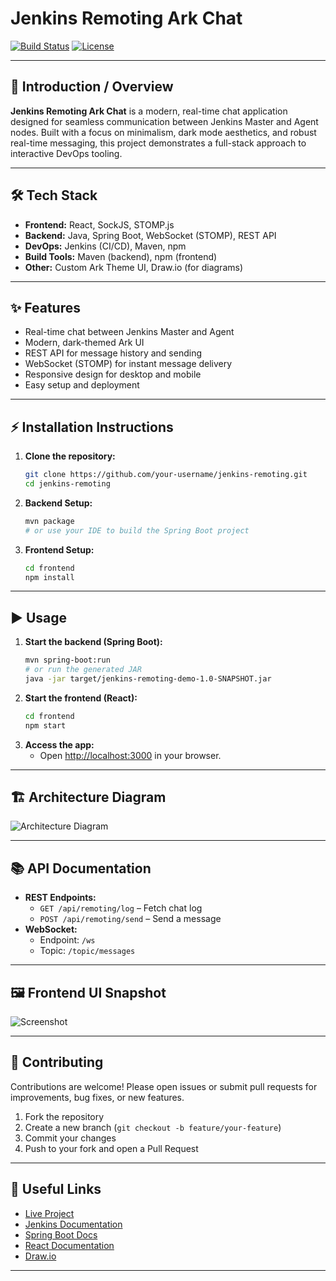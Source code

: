 # Jenkins Remoting Ark Chat

[![Build Status](https://img.shields.io/badge/build-passing-brightgreen)](https://github.com/your-repo)
[![License](https://img.shields.io/badge/license-MIT-blue)](LICENSE)
<!-- Add more badges as needed -->

---

## 🚀 Introduction / Overview

**Jenkins Remoting Ark Chat** is a modern, real-time chat application designed for seamless communication between Jenkins Master and Agent nodes. Built with a focus on minimalism, dark mode aesthetics, and robust real-time messaging, this project demonstrates a full-stack approach to interactive DevOps tooling.

---

## 🛠️ Tech Stack

- **Frontend:** React, SockJS, STOMP.js
- **Backend:** Java, Spring Boot, WebSocket (STOMP), REST API
- **DevOps:** Jenkins (CI/CD), Maven, npm
- **Build Tools:** Maven (backend), npm (frontend)
- **Other:** Custom Ark Theme UI, Draw.io (for diagrams)

---

## ✨ Features

- Real-time chat between Jenkins Master and Agent
- Modern, dark-themed Ark UI
- REST API for message history and sending
- WebSocket (STOMP) for instant message delivery
- Responsive design for desktop and mobile
- Easy setup and deployment

---

## ⚡ Installation Instructions

1. **Clone the repository:**
   ```sh
   git clone https://github.com/your-username/jenkins-remoting.git
   cd jenkins-remoting
   ```
2. **Backend Setup:**
   ```sh
   mvn package
   # or use your IDE to build the Spring Boot project
   ```
3. **Frontend Setup:**
   ```sh
   cd frontend
   npm install
   ```

---

## ▶️ Usage

1. **Start the backend (Spring Boot):**
   ```sh
   mvn spring-boot:run
   # or run the generated JAR
   java -jar target/jenkins-remoting-demo-1.0-SNAPSHOT.jar
   ```
2. **Start the frontend (React):**
   ```sh
   cd frontend
   npm start
   ```
3. **Access the app:**
   - Open [http://localhost:3000](http://localhost:3000) in your browser.

---

## 🏗️ Architecture Diagram

<!-- Replace the link below with your actual Draw.io or image diagram -->
![Architecture Diagram](docs/architecture-diagram.png)

---

## 📚 API Documentation

- **REST Endpoints:**
  - `GET /api/remoting/log` – Fetch chat log
  - `POST /api/remoting/send` – Send a message
- **WebSocket:**
  - Endpoint: `/ws`
  - Topic: `/topic/messages`

<!-- Add a link to full API docs if available -->

---

## 🖼️ Frontend UI Snapshot

<!-- Add screenshots of the UI here -->
![Screenshot](docs/screenshot.png)

---

## 🤝 Contributing

Contributions are welcome! Please open issues or submit pull requests for improvements, bug fixes, or new features.

1. Fork the repository
2. Create a new branch (`git checkout -b feature/your-feature`)
3. Commit your changes
4. Push to your fork and open a Pull Request

---


## 🔗 Useful Links

- [Live Project](https://your-live-project-url.com)
- [Jenkins Documentation](https://www.jenkins.io/doc/)
- [Spring Boot Docs](https://spring.io/projects/spring-boot)
- [React Documentation](https://reactjs.org/)
- [Draw.io](https://app.diagrams.net/)

---

